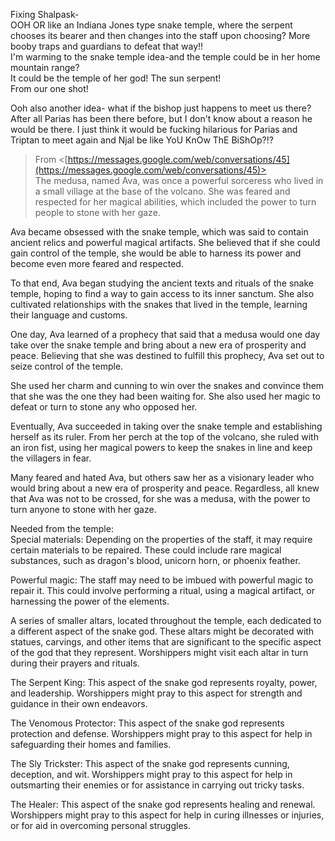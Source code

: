 Fixing Shalpask-  
OOH OR like an Indiana Jones type snake temple, where the serpent chooses its bearer and then changes into the staff upon choosing? More booby traps and guardians to defeat that way!!  
I'm warming to the snake temple idea-and the temple could be in her home mountain range?  
It could be the temple of her god! The sun serpent!  
From our one shot!
 
Ooh also another idea- what if the bishop just happens to meet us there? After all Parias has been there before, but I don't know about a reason he would be there. I just think it would be fucking hilarious for Parias and Triptan to meet again and Njal be like YoU KnOw ThE BiShOp?!?
 > From <[https://messages.google.com/web/conversations/45](https://messages.google.com/web/conversations/45)>   
The medusa, named Ava, was once a powerful sorceress who lived in a small village at the base of the volcano. She was feared and respected for her magical abilities, which included the power to turn people to stone with her gaze.
 
Ava became obsessed with the snake temple, which was said to contain ancient relics and powerful magical artifacts. She believed that if she could gain control of the temple, she would be able to harness its power and become even more feared and respected.
 
To that end, Ava began studying the ancient texts and rituals of the snake temple, hoping to find a way to gain access to its inner sanctum. She also cultivated relationships with the snakes that lived in the temple, learning their language and customs.
 
One day, Ava learned of a prophecy that said that a medusa would one day take over the snake temple and bring about a new era of prosperity and peace. Believing that she was destined to fulfill this prophecy, Ava set out to seize control of the temple.
 
She used her charm and cunning to win over the snakes and convince them that she was the one they had been waiting for. She also used her magic to defeat or turn to stone any who opposed her.
 
Eventually, Ava succeeded in taking over the snake temple and establishing herself as its ruler. From her perch at the top of the volcano, she ruled with an iron fist, using her magical powers to keep the snakes in line and keep the villagers in fear.
 
Many feared and hated Ava, but others saw her as a visionary leader who would bring about a new era of prosperity and peace. Regardless, all knew that Ava was not to be crossed, for she was a medusa, with the power to turn anyone to stone with her gaze.
 
Needed from the temple:  
Special materials: Depending on the properties of the staff, it may require certain materials to be repaired. These could include rare magical substances, such as dragon's blood, unicorn horn, or phoenix feather.
 
Powerful magic: The staff may need to be imbued with powerful magic to repair it. This could involve performing a ritual, using a magical artifact, or harnessing the power of the elements.
 
A series of smaller altars, located throughout the temple, each dedicated to a different aspect of the snake god. These altars might be decorated with statues, carvings, and other items that are significant to the specific aspect of the god that they represent. Worshippers might visit each altar in turn during their prayers and rituals.
 
The Serpent King: This aspect of the snake god represents royalty, power, and leadership. Worshippers might pray to this aspect for strength and guidance in their own endeavors.
 
The Venomous Protector: This aspect of the snake god represents protection and defense. Worshippers might pray to this aspect for help in safeguarding their homes and families.
 
The Sly Trickster: This aspect of the snake god represents cunning, deception, and wit. Worshippers might pray to this aspect for help in outsmarting their enemies or for assistance in carrying out tricky tasks.
 
The Healer: This aspect of the snake god represents healing and renewal. Worshippers might pray to this aspect for help in curing illnesses or injuries, or for aid in overcoming personal struggles.